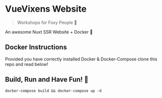 # VueVixens Website

> Workshops for Foxy People 🦊 

An awesome Nuxt SSR Website + Docker 🐳

## Docker Instructions

Provided you have correctly installed Docker & Docker-Compose clone this repo and read below!


## Build, Run and Have Fun! 💅
```
docker-compose build && docker-compose up -d
```

